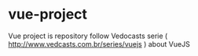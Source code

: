 # vue-project
Vue project is repository follow Vedocasts serie ( http://www.vedcasts.com.br/series/vuejs ) about VueJS 
